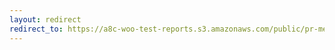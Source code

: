 ```yaml
---
layout: redirect
redirect_to: https://a8c-woo-test-reports.s3.amazonaws.com/public/pr-merge/38981/e2e/index.html
---
```

